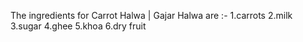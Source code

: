 The ingredients for Carrot Halwa | Gajar Halwa are :-
1.carrots 
2.milk
3.sugar
4.ghee
5.khoa
6.dry fruit 